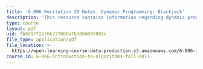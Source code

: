 ```yaml
---
title: '6.006 Recitation 20 Notes: Dynamic Programming: Blackjack'
description: 'This resource contains information regarding dynamic programming: blackjack.'
type: course
layout: pdf
uid: fb6597f22766777080a7b380d08f801c
file_type: application/pdf
file_location: >-
  https://open-learning-course-data-production.s3.amazonaws.com/6-006-introduction-to-algorithms-fall-2011/fb6597f22766777080a7b380d08f801c_MIT6_006F11_rec20.pdf
course_id: 6-006-introduction-to-algorithms-fall-2011
---
```

